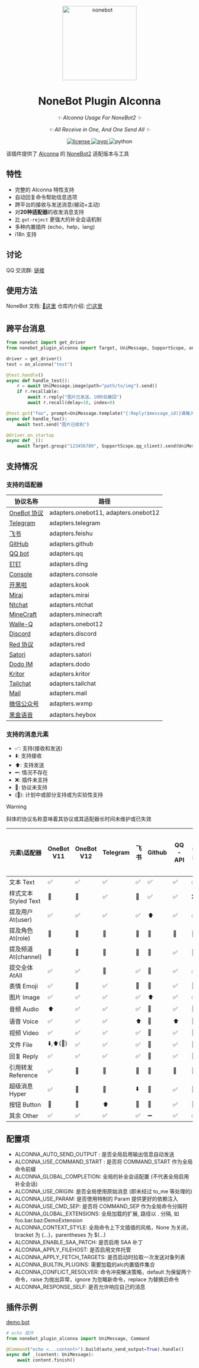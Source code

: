 <p align="center">
  <a href="https://nonebot.dev/docs/next/best-practice/alconna/"><img src="https://v2.nonebot.dev/logo.png" width="200" height="200" alt="nonebot"></a>
</p>

<div align="center">

# NoneBot Plugin Alconna

_✨ Alconna Usage For NoneBot2 ✨_

_✨ All Receive in One, And One Send All ✨_

</div>

<p align="center">
  <a href="https://raw.githubusercontent.com/nonebot/plugin-alconna/master/LICENSE">
    <img src="https://img.shields.io/github/license/nonebot/plugin-alconna.svg" alt="license">
  </a>
  <a href="https://pypi.python.org/pypi/nonebot-plugin-alconna">
    <img src="https://img.shields.io/pypi/v/nonebot-plugin-alconna.svg" alt="pypi">
  </a>
  <img src="https://img.shields.io/badge/python-3.9+-blue.svg" alt="python">
</p>

该插件提供了 [Alconna](https://github.com/ArcletProject/Alconna) 的 [NoneBot2](https://github.com/nonebot/nonebot2) 适配版本与工具

## 特性

- 完整的 Alconna 特性支持
- 自动回复命令帮助信息选项
- 跨平台的接收与发送消息(被动+主动)
- 对**20种适配器**的收发消息支持
- 比 `got-reject` 更强大的补全会话机制
- 多种内置插件 (echo，help，lang)
- i18n 支持

## 讨论

QQ 交流群: [链接](https://jq.qq.com/?_wv=1027&k=PUPOnCSH)


## 使用方法

NoneBot 文档: [📖这里](https://nonebot.dev/docs/next/best-practice/alconna/)
仓库内介绍: [📦这里](/docs.md)

## 跨平台消息

```python
from nonebot import get_driver
from nonebot_plugin_alconna import Target, UniMessage, SupportScope, on_alconna

driver = get_driver()
test = on_alconna("test")

@test.handle()
async def handle_test():
    r = await UniMessage.image(path="path/to/img").send()
    if r.recallable:
        await r.reply("图片已发送，10秒后撤回")
        await r.recall(delay=10, index=0)

@test.got("foo", prompt=UniMessage.template("{:Reply($message_id)}请输入图片"))
async def handle_foo():
    await test.send("图片已收到")

@driver.on_startup
async def _():
    await Target.group("123456789", SupportScope.qq_client).send(UniMessage.image(path="test.png"))
```

## 支持情况

### 支持的适配器

| 协议名称                                                                | 路径                                   |
|---------------------------------------------------------------------|--------------------------------------|
| [OneBot 协议](https://onebot.dev/)                                    | adapters.onebot11, adapters.onebot12 |
| [Telegram](https://core.telegram.org/bots/api)                      | adapters.telegram                    |
| [飞书](https://open.feishu.cn/document/home/index)                    | adapters.feishu                      |
| [GitHub](https://docs.github.com/en/developers/apps)                | adapters.github                      |
| [QQ bot](https://github.com/nonebot/adapter-qq)                     | adapters.qq                          |
| [钉钉](https://open.dingtalk.com/document/)                           | adapters.ding                        |
| [Console](https://github.com/nonebot/adapter-console)               | adapters.console                     |
| [开黑啦](https://developer.kookapp.cn/)                                | adapters.kook                        |
| [Mirai](https://docs.mirai.mamoe.net/mirai-api-http/)               | adapters.mirai                       |
| [Ntchat](https://github.com/JustUndertaker/adapter-ntchat)          | adapters.ntchat                      |
| [MineCraft](https://github.com/17TheWord/nonebot-adapter-minecraft) | adapters.minecraft                   |
| [Walle-Q](https://github.com/onebot-walle/nonebot_adapter_walleq)   | adapters.onebot12                    |
| [Discord](https://github.com/nonebot/adapter-discord)               | adapters.discord                     |
| [Red 协议](https://github.com/nonebot/adapter-red)                    | adapters.red                         |
| [Satori](https://github.com/nonebot/adapter-satori)                 | adapters.satori                      |
| [Dodo IM](https://github.com/nonebot/adapter-dodo)                  | adapters.dodo                        |
| [Kritor](https://github.com/nonebot/adapter-kritor)                 | adapters.kritor                      |
| [Tailchat](https://github.com/eya46/nonebot-adapter-tailchat)       | adapters.tailchat                    |
| [Mail](https://github.com/mobyw/nonebot-adapter-mail)               | adapters.mail                        |
| [微信公众号](https://github.com/YangRucheng/nonebot-adapter-wxmp)        | adapters.wxmp                        |
| [黑盒语音](https://github.com/lclbm/adapter-heybox)                     | adapters.heybox                      |

### 支持的消息元素

- ✅: 支持(接收和发送)
- ⬇️: 支持接收
- ⬆️: 支持发送
- ➖: 情况不存在
- ❌: 插件未支持
- 🚫: 协议未支持
- (🚧): 计划中或部分支持或为实验性支持

> [!WARNING]
> 斜体的协议名称意味着其协议或其适配器长时间未维护或已失效

| 元素\适配器           | OneBot V11 | OneBot V12 | Telegram | 飞书 | Github | QQ-API | _钉钉_ | Console | 开黑啦 | Mirai | _Ntchat_ | MineCraft | Discord | _Red_ | Satori | Dodo IM | Kritor | Tailchat | Mail | 微信公众号 | 黑盒语音 |
|------------------|------------|------------|----------|----|--------|--------|------|---------|-----|-------|----------|-----------|---------|-------|--------|---------|--------|----------|------|-------|------|
| 文本 Text          | ✅          | ✅          | ✅        | ✅  | ✅      | ✅      | ✅    | ✅       | ✅   | ✅     | ✅        | ✅         | ✅       | ✅     | ✅      | ✅       | ✅      | ✅        | ✅    | ✅     | ✅    |
| 样式文本 Styled Text | 🚫         | 🚫         | ✅        | 🚫 | ✅      | ✅      | ❌    | ✅       | ✅   | 🚫    | 🚫       | ✅         | 🚫      | 🚫    | ✅      | 🚫      | 🚫     | ✅        | ✅    | 🚫    | 🚫   | 
| 提及用户 At(user)    | ✅          | ✅          | ✅        | ✅  | ⬆️     | ✅      | ✅    | 🚫      | ✅   | ✅     | ❌        | 🚫        | ✅       | ✅     | ✅      | ✅       | ✅      | ✅        | ⬆️   | 🚫    | ⬆️   |
| 提及角色 At(role)    | 🚫         | 🚫         | 🚫       | 🚫 | 🚫     | 🚫     | 🚫   | 🚫      | ✅   | 🚫    | 🚫       | 🚫        | ✅       | 🚫    | ✅      | ✅       | 🚫     | 🚫       | 🚫   | 🚫    | 🚫   |
| 提及频道 At(channel) | 🚫         | 🚫         | 🚫       | 🚫 | 🚫     | ✅      | 🚫   | 🚫      | ✅   | 🚫    | 🚫       | 🚫        | ✅       | 🚫    | ✅      | ✅       | 🚫     | ✅        | ⬆️   | 🚫    | 🚫   |
| 提交全体 AtAll       | ✅          | ✅          | 🚫       | ✅  | 🚫     | ✅      | ✅    | 🚫      | ✅   | ✅     | 🚫       | 🚫        | ✅       | ✅     | ✅      | ✅       | ✅      | 🚫       | 🚫   | 🚫    | 🚫   | 
| 表情 Emoji         | ✅          | 🚫         | ✅        | 🚫 | 🚫     | ✅      | 🚫   | ✅       | ✅   | ✅     | 🚫       | 🚫        | ✅       | ✅     | 🚫     | 🚫      | ✅      | ✅        | 🚫   | ✅     | 🚫   |
| 图片 Image         | ✅          | ✅          | ✅        | ✅  | ⬆️     | ✅      | ✅    | 🚫      | ✅   | ✅     | ✅        | ❌         | ✅       | ✅     | ✅      | ✅       | ✅      | ✅        | ✅    | ✅     | ⬆️   |
| 音频 Audio         | ⬆️         | ✅          | ✅        | ✅  | 🚫     | ✅      | 🚫   | 🚫      | ✅   | ⬆️    | ⬇️       | 🚫        | ⬆️      | ⬆️    | ✅      | 🚫      | ⬆️     | 🚫       | ✅    | ✅     | 🚫   |
| 语音 Voice         | ✅          | ✅          | ✅        | ⬆️ | 🚫     | ⬆️     | 🚫   | 🚫      | ⬆️  | ✅     | ⬇️       | 🚫        | ⬆️      | ✅     | ⬆️     | 🚫      | ✅      | 🚫       | ✅    | ✅     | 🚫   |
| 视频 Video         | ✅          | ✅          | ✅        | ✅  | 🚫     | ✅      | 🚫   | 🚫      | ✅   | ✅     | ✅        | 🚫        | ⬆️      | ✅     | ✅      | ✅       | ✅      | 🚫       | ✅    | ✅     | 🚫   |
| 文件 File          | ⬇️,⬆️(🚧)  | ✅          | ✅        | ✅  | 🚫     | ✅      | 🚫   | 🚫      | ✅   | ✅     | ✅        | 🚫        | ⬆️      | ✅     | ✅      | ⬇️      | ⬇️     | ✅        | ✅    | 🚫    | 🚫   |
| 回复 Reply         | ✅          | ✅          | ✅        | ✅  | 🚫     | ✅      | 🚫   | 🚫      | ✅   | ✅     | ✅        | 🚫        | ✅       | ✅     | ✅      | ✅       | ✅      | ✅        | ✅    | 🚫    | ⬆️   |
| 引用转发 Reference   | ✅          | 🚫         | 🚫       | 🚫 | 🚫     | 🚫     | 🚫   | 🚫      | 🚫  | ✅     | 🚫       | 🚫        | 🚫      | ✅     | ✅      | 🚫      | ✅      | 🚫       | 🚫   | 🚫    | 🚫   |
| 超级消息 Hyper       | ✅          | 🚫         | 🚫       | ⬇️ | 🚫     | ✅      | 🚫   | 🚫      | ✅   | ✅     | ✅        | 🚫        | 🚫      | ✅     | 🚫     | 🚫      | ✅      | 🚫       | 🚫   | ✅     | 🚫   |
| 按钮 Button        | 🚫         | 🚫         | ⬆️       | 🚫 | 🚫     | ✅      | 🚫   | 🚫      | 🚫  | 🚫    | 🚫       | ⬆️        | ✅       | 🚫    | ✅      | 🚫      | ✅      | 🚫       | 🚫   | 🚫    | 🚫   |
| 其余 Other         | ✅          | ✅          | ✅        | ✅  | ➖      | ✅      | ✅    | ➖       | ✅   | ✅     | ✅        | ➖         | ✅       | ✅     | ✅      | ✅       | ✅      | ✅        | ➖    | ✅     | ➖    |


## 配置项

- ALCONNA_AUTO_SEND_OUTPUT : 是否全局启用输出信息自动发送
- ALCONNA_USE_COMMAND_START : 是否将 COMMAND_START 作为全局命令前缀
- ALCONNA_GLOBAL_COMPLETION: 全局的补全会话配置 (不代表全局启用补全会话)
- ALCONNA_USE_ORIGIN: 是否全局使用原始消息 (即未经过 to_me 等处理的)
- ALCONNA_USE_PARAM: 是否使用特制的 Param 提供更好的依赖注入
- ALCONNA_USE_CMD_SEP: 是否将 COMMAND_SEP 作为全局命令分隔符
- ALCONNA_GLOBAL_EXTENSIONS: 全局加载的扩展, 路径以 . 分隔, 如 foo.bar.baz:DemoExtension
- ALCONNA_CONTEXT_STYLE: 全局命令上下文插值的风格，None 为关闭，bracket 为 {...}，parentheses 为 $(...)
- ALCONNA_ENABLE_SAA_PATCH: 是否启用 SAA 补丁
- ALCONNA_APPLY_FILEHOST: 是否启用文件托管
- ALCONNA_APPLY_FETCH_TARGETS: 是否启动时拉取一次发送对象列表
- ALCONNA_BUILTIN_PLUGINS: 需要加载的alc内置插件集合
- ALCONNA_CONFLICT_RESOLVER: 命令冲突解决策略，default 为保留两个命令，raise 为抛出异常，ignore 为忽略新命令，replace 为替换旧命令
- ALCONNA_RESPONSE_SELF: 是否允许响应自己的消息

## 插件示例

[demo bot](./example/plugins/demo.py)

```python
# echo 插件
from nonebot_plugin_alconna import UniMessage, Command

@Command("echo <...content>").build(auto_send_output=True).handle()
async def _(content: UniMessage):
    await content.finish()
```